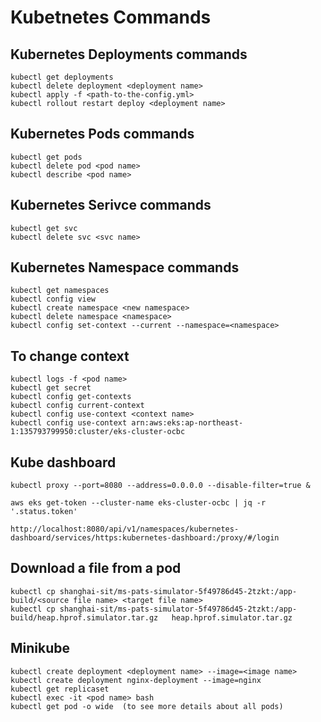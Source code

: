 # Kubetnetes Commands

## Kubernetes Deployments commands
```Shell
kubectl get deployments
kubectl delete deployment <deployment name>
kubectl apply -f <path-to-the-config.yml>
kubectl rollout restart deploy <deployment name>
```

## Kubernetes Pods commands
```Shell
kubectl get pods
kubectl delete pod <pod name>
kubectl describe <pod name>
```

## Kubernetes Serivce commands
```Shell
kubectl get svc
kubectl delete svc <svc name>
```

## Kubernetes Namespace commands
```Shell
kubectl get namespaces
kubectl config view
kubectl create namespace <new namespace>
kubectl delete namespace <namespace>
kubectl config set-context --current --namespace=<namespace>
```

## To change context
```Shell
kubectl logs -f <pod name>
kubectl get secret
kubectl config get-contexts
kubectl config current-context
kubectl config use-context <context name>
kubectl config use-context arn:aws:eks:ap-northeast-1:135793799950:cluster/eks-cluster-ocbc
```

## Kube dashboard
```Shell
kubectl proxy --port=8080 --address=0.0.0.0 --disable-filter=true &

aws eks get-token --cluster-name eks-cluster-ocbc | jq -r '.status.token'

http://localhost:8080/api/v1/namespaces/kubernetes-dashboard/services/https:kubernetes-dashboard:/proxy/#/login
```

## Download a file from a pod
```Shell
kubectl cp shanghai-sit/ms-pats-simulator-5f49786d45-2tzkt:/app-build/<source file name> <target file name>
kubectl cp shanghai-sit/ms-pats-simulator-5f49786d45-2tzkt:/app-build/heap.hprof.simulator.tar.gz   heap.hprof.simulator.tar.gz
```

## Minikube
```Shell
kubectl create deployment <deployment name> --image=<image name>
kubectl create deployment nginx-deployment --image=nginx
kubectl get replicaset
kubectl exec -it <pod name> bash
kubectl get pod -o wide  (to see more details about all pods)
```
